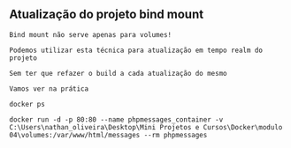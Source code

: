 ## Atualização do projeto bind mount

```
Bind mount não serve apenas para volumes!
```

```
Podemos utilizar esta técnica para atualização em tempo realm do projeto
```

```
Sem ter que refazer o build a cada atualização do mesmo
```

```
Vamos ver na prática
```

```
docker ps

docker run -d -p 80:80 --name phpmessages_container -v C:\Users\nathan_oliveira\Desktop\Mini Projetos e Cursos\Docker\modulo 04\volumes:/var/www/html/messages --rm phpmessages
```